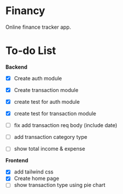 # Financy
Online finance tracker app.

# To-do List

**Backend**
- [x] Create auth module
- [x] Create transaction module
- [x] create test for auth module
- [x] create test for transaction module
- [ ] fix add transaction req body (include date)
- [ ] add transaction category type
- [ ] show total income & expense


**Frontend**
- [x] add tailwind css
- [x] Create home page
- [ ] show transaction type using pie chart